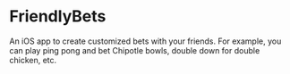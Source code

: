 # FriendlyBets

An iOS app to create customized bets with your friends. For example, you can play ping pong and bet Chipotle bowls, double down for double chicken, etc.
